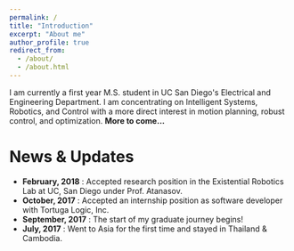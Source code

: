 ```yaml
---
permalink: /
title: "Introduction"
excerpt: "About me"
author_profile: true
redirect_from: 
  - /about/
  - /about.html
---
```


I am currently a first year M.S. student in UC San Diego's Electrical and Engineering Department. I am concentrating on Intelligent Systems, Robotics, and Control with a more direct interest in motion planning, robust control, 
and optimization. **More to come...**





News & Updates
======
* **February, 2018** :  Accepted research position in the Existential Robotics Lab at UC, San Diego under Prof. Atanasov.
* **October, 2017** :   Accepted an internship position as software developer with Tortuga Logic, Inc.
* **September, 2017** : The start of my graduate journey begins!
* **July, 2017** :      Went to Asia for the first time and stayed in Thailand & Cambodia.
